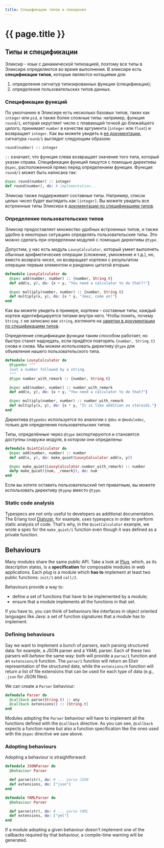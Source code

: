 ```yaml
---
title: Спецификации типов и поведения
---
```


# {{ page.title }}

## Типы и спецификации

Эликсир - язык с динамической типизацией, поэтому все типы в Эликсире определяются во время выполнения. В эликсире есть **спецификации типов**, которые являются нотациями для:

1. определения сигнатур типизированных функции (спецификации);
2. определения пользовательских типов данных.

### Спецификации функций

По умолчанию в Эликсире есть несколько базовых типов, таких как `integer` или `pid`, а также более сложные типы: например, функция `round/1`, которая округляет число с плавающей точкой до ближайшего целого, принимает `number` в качестве аргумента (`integer` или `float`) и возвращает `integer`. Как вы можете увидеть в [ее документации](https://hexdocs.pm/elixir/Kernel.html#round/1), сигнатура `round/1` выглядит следующим образом:

```
round(number) :: integer
```

`::` означает, что функция слева возвращает значение того типа, который указан справа. Спецификации функций пишутся с помощью директивы `@spec`, расположенной прямо перед определением функции. Функция `round/1` может быть написана так:

```elixir
@spec round(number) :: integer
def round(number), do: # implementation...
```

Эликсир также поддерживает составные типы. Например, список целых чисел будет выглядеть как `[integer]`. Вы можете увидеть все встроенные типы Эликсира в [документации по спецификациям типов](https://hexdocs.pm/elixir/typespecs.html).

### Определение пользовательских типов

Эликсир предоставляет множество удобных встроенных типов, и также удобно в некоторых ситуациях определять пользовательские типы. Это можно сделать при определении модулей с помощью директивы `@type`.

Допустим, у нас есть модуль `LousyCalculator`, который умеет выполнять обычные арифметические операции (сложение, умножение и т.д.), но, вместо возврата чисел, он возвращает кортежи с результатом операции первым элементом и рандомно цитатой вторым.

```elixir
defmodule LousyCalculator do
  @spec add(number, number) :: {number, String.t}
  def add(x, y), do: {x + y, "You need a calculator to do that?!"}

  @spec multiply(number, number) :: {number, String.t}
  def multiply(x, y), do: {x * y, "Jeez, come on!"}
end
```

Как вы можете увидеть в примере, кортежи - составные типы, каждый кортеж идентифицируется типами внутри него. Чтобы понять, почему `String.t` не записано как `string`, взгляните на [заметки в документации по спецификациям типов](https://hexdocs.pm/elixir/typespecs.html#notes).

Определение спецификации функции таким способом работает, но быстро станет надоедать, если придётся повторять `{number, String.t}` снова и снова. Мы можем использовать директиву `@type` для объявления нашего пользовательского типа.

```elixir
defmodule LousyCalculator do
  @typedoc """
  Just a number followed by a string.
  """
  @type number_with_remark :: {number, String.t}

  @spec add(number, number) :: number_with_remark
  def add(x, y), do: {x + y, "You need a calculator to do that?"}

  @spec multiply(number, number) :: number_with_remark
  def multiply(x, y), do: {x * y, "It is like addition on steroids."}
end
```

Директива `@typedoc` используется по аналогии с `@doc` и `@moduledoc`, только для определения пользовательских типов.

Типы, определённые через `@type` экспортируются и становятся доступны снаружи модуля, в котором они определены:

```elixir
defmodule QuietCalculator do
  @spec add(number, number) :: number
  def add(x, y), do: make_quiet(LousyCalculator.add(x, y))

  @spec make_quiet(LousyCalculator.number_with_remark) :: number
  defp make_quiet({num, _remark}), do: num
end
```

Если вы хотите оставить пользовательский тип приватным, вы можете использовать директиву `@typep` вместо `@type`.

### Static code analysis

Typespecs are not only useful to developers as additional documentation. The Erlang tool [Dialyzer](http://www.erlang.org/doc/man/dialyzer.html), for example, uses typespecs in order to perform static analysis of code. That's why, in the `QuietCalculator` example, we wrote a spec for the `make_quiet/1` function even though it was defined as a private function.

## Behaviours

Many modules share the same public API. Take a look at [Plug](https://github.com/elixir-lang/plug), which, as its description states, is a **specification** for composable modules in web applications. Each *plug* is a module which **has to** implement at least two public functions: `init/1` and `call/2`.

Behaviours provide a way to:

* define a set of functions that have to be implemented by a module;
* ensure that a module implements all the functions in that set.

If you have to, you can think of behaviours like interfaces in object oriented languages like Java: a set of function signatures that a module has to implement.

### Defining behaviours

Say we want to implement a bunch of parsers, each parsing structured data: for example, a JSON parser and a YAML parser. Each of these two parsers will *behave* the same way: both will provide a `parse/1` function and an `extensions/0` function. The `parse/1` function will return an Elixir representation of the structured data, while the `extensions/0` function will return a list of file extensions that can be used for each type of data (e.g., `.json` for JSON files).

We can create a `Parser` behaviour:

```elixir
defmodule Parser do
  @callback parse(String.t) :: any
  @callback extensions() :: [String.t]
end
```

Modules adopting the `Parser` behaviour will have to implement all the functions defined with the `@callback` directive. As you can see, `@callback` expects a function name but also a function specification like the ones used with the `@spec` directive we saw above.

### Adopting behaviours

Adopting a behaviour is straightforward:

```elixir
defmodule JSONParser do
  @behaviour Parser

  def parse(str), do: # ... parse JSON
  def extensions, do: ["json"]
end
```

```elixir
defmodule YAMLParser do
  @behaviour Parser

  def parse(str), do: # ... parse YAML
  def extensions, do: ["yml"]
end
```

If a module adopting a given behaviour doesn't implement one of the callbacks required by that behaviour, a compile-time warning will be generated.

